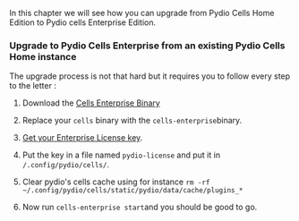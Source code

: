 In this chapter we will see how you can upgrade from Pydio Cells Home Edition to Pydio cells Enterprise Edition.

### Upgrade to Pydio Cells Enterprise from an existing Pydio Cells Home instance

The upgrade process is not that hard but it requires you to follow every step to the letter :

1. Download the [Cells Enterprise Binary](https://download.pydio.com/pub/cells-enterprise/release/0.9.1/linux-amd64/cells-enterprise)

2. Replace your `cells` binary with the `cells-enterprise`binary.

3. [Get your Enterprise License key](/en/docs/cells/v1/ed-interface-branding).

4. Put the key in a file named `pydio-license` and put it in `/.config/pydio/cells/`.

5. Clear pydio's cells cache using for instance `rm -rf ~/.config/pydio/cells/static/pydio/data/cache/plugins_*`

6. Now run `cells-enterprise start`and you should be good to go.